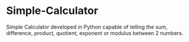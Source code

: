 # Simple-Calculator

Simple Calculator developed in Python capable of telling the sum, difference, product, quotient, exponent or modulus between 2 numbers.
